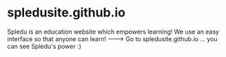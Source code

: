 # spledusite.github.io
Spledu is an education website which empowers learning! We use an easy interface so that anyone can learn!
---> Go to spledusite.github.io   ... you can see Spledu's power :)
